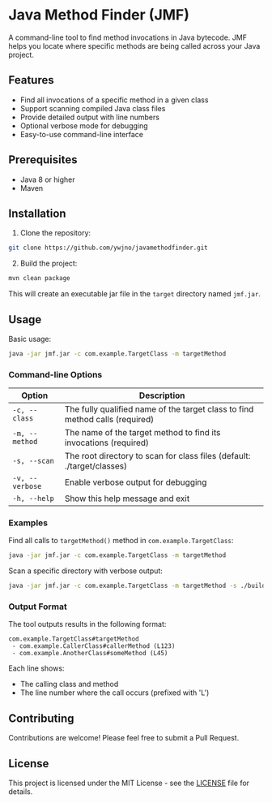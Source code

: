 # Java Method Finder (JMF)

A command-line tool to find method invocations in Java bytecode. JMF helps you locate where specific methods are being
called across your Java project.

## Features

- Find all invocations of a specific method in a given class
- Support scanning compiled Java class files
- Provide detailed output with line numbers
- Optional verbose mode for debugging
- Easy-to-use command-line interface

## Prerequisites

- Java 8 or higher
- Maven

## Installation

1. Clone the repository:

```bash
git clone https://github.com/ywjno/javamethodfinder.git
```

2. Build the project:

```bash
mvn clean package
```

This will create an executable jar file in the `target` directory named `jmf.jar`.

## Usage

Basic usage:

```bash
java -jar jmf.jar -c com.example.TargetClass -m targetMethod
```

### Command-line Options

| Option          | Description                                                                  |
|-----------------|------------------------------------------------------------------------------|
| `-c, --class`   | The fully qualified name of the target class to find method calls (required) |
| `-m, --method`  | The name of the target method to find its invocations (required)             |
| `-s, --scan`    | The root directory to scan for class files (default: ./target/classes)       |
| `-v, --verbose` | Enable verbose output for debugging                                          |
| `-h, --help`    | Show this help message and exit                                              |

### Examples

Find all calls to `targetMethod()` method in `com.example.TargetClass`:

```bash
java -jar jmf.jar -c com.example.TargetClass -m targetMethod
```

Scan a specific directory with verbose output:

```bash
java -jar jmf.jar -c com.example.TargetClass -m targetMethod -s ./build/classes -v
```

### Output Format

The tool outputs results in the following format:

```
com.example.TargetClass#targetMethod
 - com.example.CallerClass#callerMethod (L123)
 - com.example.AnotherClass#someMethod (L45)
```

Each line shows:

- The calling class and method
- The line number where the call occurs (prefixed with 'L')

## Contributing

Contributions are welcome! Please feel free to submit a Pull Request.

## License

This project is licensed under the MIT License - see the [LICENSE](LICENSE) file for details.
